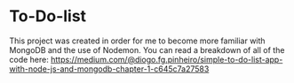 # To-Do-list

This project was created in order for me to become more familiar with MongoDB and the use of Nodemon. You can read a breakdown of all of the code here: 
https://medium.com/@diogo.fg.pinheiro/simple-to-do-list-app-with-node-js-and-mongodb-chapter-1-c645c7a27583
